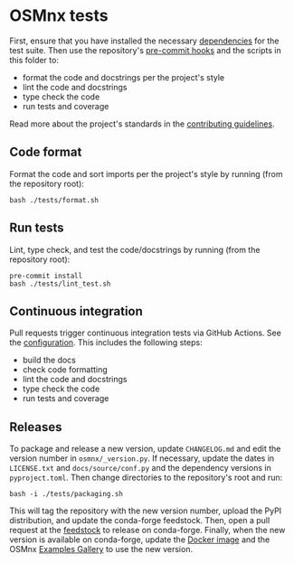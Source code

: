 # OSMnx tests

First, ensure that you have installed the necessary [dependencies](../tests/environments/env-ci.yml) for the test suite. Then use the repository's [pre-commit hooks](../.pre-commit-config.yaml) and the scripts in this folder to:

- format the code and docstrings per the project's style
- lint the code and docstrings
- type check the code
- run tests and coverage

Read more about the project's standards in the [contributing guidelines](../CONTRIBUTING.md).

## Code format

Format the code and sort imports per the project's style by running (from the repository root):

```shell
bash ./tests/format.sh
```

## Run tests

Lint, type check, and test the code/docstrings by running (from the repository root):

```shell
pre-commit install
bash ./tests/lint_test.sh
```

## Continuous integration

Pull requests trigger continuous integration tests via GitHub Actions. See the [configuration](../.github/workflows/ci.yml). This includes the following steps:

- build the docs
- check code formatting
- lint the code and docstrings
- type check the code
- run tests and coverage

## Releases

To package and release a new version, update `CHANGELOG.md` and edit the version number in `osmnx/_version.py`. If necessary, update the dates in `LICENSE.txt` and `docs/source/conf.py` and the dependency versions in `pyproject.toml`. Then change directories to the repository's root and run:

```shell
bash -i ./tests/packaging.sh
```

This will tag the repository with the new version number, upload the PyPI distribution, and update the conda-forge feedstock. Then, open a pull request at the [feedstock](https://github.com/conda-forge/osmnx-feedstock) to release on conda-forge. Finally, when the new version is available on conda-forge, update the [Docker image](../environments/docker) and the OSMnx [Examples Gallery](https://github.com/gboeing/osmnx-examples) to use the new version.

